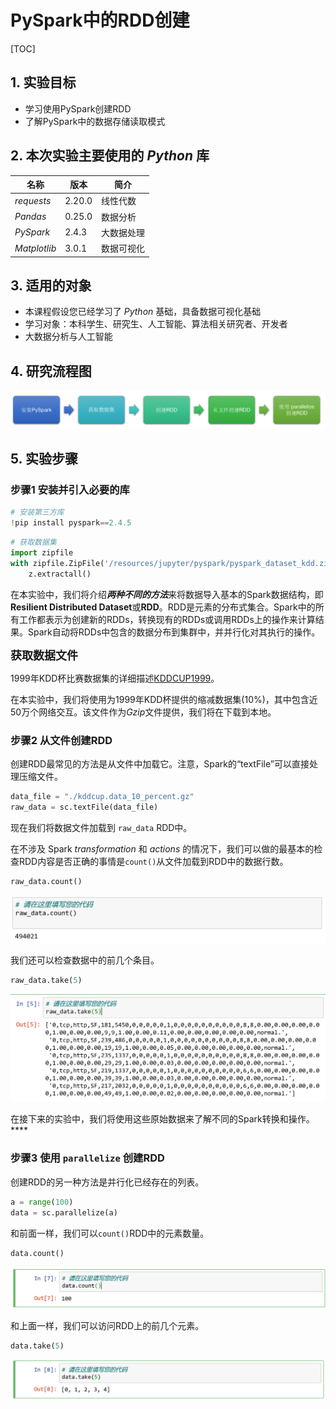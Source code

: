 # PySpark中的RDD创建

[TOC]

## 1. 实验目标

- 学习使用PySpark创建RDD
- 了解PySpark中的数据存储读取模式

## 2. 本次实验主要使用的 $Python$ 库

| 名称         | 版本     | 简介       |
| ------------ | -------- | ---------- |
| $requests$   | $2.20.0$ | 线性代数   |
| $Pandas$     | $0.25.0$ | 数据分析   |
| $PySpark$    | $2.4.3$  | 大数据处理 |
| $Matplotlib$ | $3.0.1$  | 数据可视化 |

## 3. 适用的对象

- 本课程假设您已经学习了 $Python$ 基础，具备数据可视化基础
- 学习对象：本科学生、研究生、人工智能、算法相关研究者、开发者
- 大数据分析与人工智能

## 4. 研究流程图

![](https://github.com/shenhao-stu/picgo/raw/master/DataWhale/20210610145017.png)

## 5. 实验步骤

### 步骤1 安装并引入必要的库

```python
# 安装第三方库
!pip install pyspark==2.4.5
```

```python 
# 获取数据集
import zipfile
with zipfile.ZipFile('/resources/jupyter/pyspark/pyspark_dataset_kdd.zip') as z:
    z.extractall()
```

在本实验中，我们将介绍***两种不同的方法***来将数据导入基本的Spark数据结构，即**Resilient Distributed Dataset**或**RDD**。RDD是元素的分布式集合。Spark中的所有工作都表示为创建新的RDDs，转换现有的RDDs或调用RDDs上的操作来计算结果。Spark自动将RDDs中包含的数据分布到集群中，并并行化对其执行的操作。

<font size = 4>**获取数据文件**</font>

1999年KDD杯比赛数据集的详细描述[KDDCUP1999](http://kdd.ics.uci.edu/databases/kddcup99/kddcup99)。

在本实验中，我们将使用为1999年KDD杯提供的缩减数据集(10%)，其中包含近50万个网络交互。该文件作为*Gzip*文件提供，我们将在下载到本地。


### 步骤2 从文件创建RDD

创建RDD最常见的方法是从文件中加载它。注意，Spark的“textFile”可以直接处理压缩文件。

```python 
data_file = "./kddcup.data_10_percent.gz"
raw_data = sc.textFile(data_file)
```

现在我们将数据文件加载到 `raw_data` RDD中。

在不涉及 Spark *transformation* 和 *actions* 的情况下，我们可以做的最基本的检查RDD内容是否正确的事情是`count()`从文件加载到RDD中的数据行数。

```python 
raw_data.count()
```

<img src="https://github.com/shenhao-stu/picgo/raw/master/DataWhale/20210610145234.png" style="zoom: 67%;" />

我们还可以检查数据中的前几个条目。

```python 
raw_data.take(5)
```

<img src="https://github.com/shenhao-stu/picgo/raw/master/DataWhale/20210610145323.png" style="zoom:67%;" />

在接下来的实验中，我们将使用这些原始数据来了解不同的Spark转换和操作。****

### 步骤3 使用 `parallelize` 创建RDD

创建RDD的另一种方法是并行化已经存在的列表。

```python 
a = range(100)
data = sc.parallelize(a)
```

和前面一样，我们可以`count()`RDD中的元素数量。

```python 
data.count()
```

![](https://github.com/shenhao-stu/picgo/raw/master/DataWhale/20210610145510.png)

和上面一样，我们可以访问RDD上的前几个元素。

```python 
data.take(5)
```

![](https://github.com/shenhao-stu/picgo/raw/master/DataWhale/20210610145537.png)